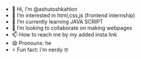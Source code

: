 - 👋 Hi, I’m @ashutoshkahlon
- 👀 I’m interested in html,css,js (frontend internship)
- 🌱 I’m currently learning JAVA SCRIPT
- 💞️ I’m looking to collaborate on making webpages
- 📫 How to reach me by my added insta link
- 😄 Pronouns: he
- ⚡ Fun fact: i'm nerdy 🤓

<!---
ashutoshkahlon/ashutoshkahlon is a ✨ special ✨ repository because its `README.md` (this file) appears on your GitHub profile.
You can click the Preview link to take a look at your changes.
--->

